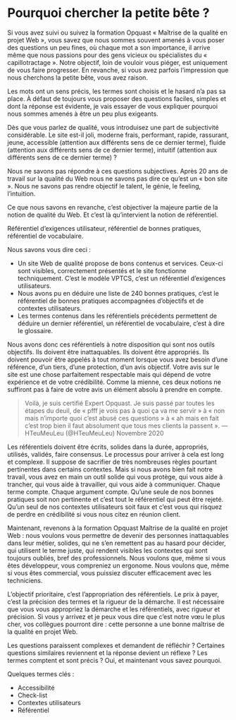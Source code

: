 # Pourquoi chercher la petite bête ?

Si vous avez suivi ou suivez la formation Opquast «  Maîtrise de la qualité en projet Web », vous savez que nous sommes souvent amenés à vous poser des questions un peu fines, où chaque mot a son importance, il arrive même que nous passions pour des gens vicieux ou spécialistes du « capillotractage ». Notre objectif, loin de vouloir vous piéger, est uniquement de vous faire progresser. En revanche, si vous avez parfois l’impression que nous cherchons la petite bête, vous avez raison.

Les mots ont un sens précis, les termes sont choisis et le hasard n’a pas sa place.
À défaut de toujours vous proposer des questions faciles, simples et dont la réponse est évidente, je vais essayer de vous expliquer pourquoi nous sommes amenés à être un peu plus exigeants.

Dès que vous parlez de qualité, vous introduisez une part de subjectivité considérable. Le site est-il joli, moderne frais, performant, rapide, rassurant, jeune, accessible (attention aux différents sens de ce dernier terme), fluide (attention aux différents sens de ce dernier terme), intuitif (attention aux différents sens de ce dernier terme) ?

Nous ne savons pas répondre à ces questions subjectives. Après 20 ans de travail sur la qualité du Web nous ne savons pas dire ce qu’est un « bon site ». Nous ne savons pas rendre objectif le talent, le génie, le feeling, l’intuition.

Ce que nous savons en revanche, c’est objectiver la majeure partie de la notion de qualité du Web. Et c’est là qu’intervient la notion de référentiel.

Référentiel d’exigences utilisateur, référentiel de bonnes pratiques, référentiel de vocabulaire.

Nous savons vous dire ceci :

- Un site Web de qualité propose de bons contenus et services. Ceux-ci sont visibles, correctement présentés et le site fonctionne techniquement. C’est le modèle VPTCS, c’est un référentiel d’exigences utilisateurs.
- Nous avons pu en déduire une liste de 240 bonnes pratiques, c’est le référentiel de bonnes pratiques accompagnées d’objectifs et de contextes utilisateurs.
- Les termes contenus dans les référentiels précédents permettent de déduire un dernier référentiel, un référentiel de vocabulaire, c’est à dire le glossaire.

Nous avons donc ces référentiels à notre disposition qui sont nos outils objectifs. Ils doivent être inattaquables. Ils doivent être appropriés. Ils doivent pouvoir être appelés à tout moment lorsque vous avez besoin d’une référence, d’un tiers, d’une protection, d’un avis objectif. Votre avis sur le site est une chose parfaitement respectable mais qui dépend de votre expérience et de votre crédibilité. Comme la mienne, ces deux notions ne suffiront pas à faire de votre avis un élément absolu à prendre en compte.

> Voilà, je suis certifié Expert Opquast. Je suis passé par toutes les étapes du deuil, de « pfff je vois pas à quoi ça va me servir » à « non mais n’importe quoi c’est abusé ces questions » à « ah mais en fait c’est trop bien il faut absolument que tous mes clients la passent ».
— HTeuMeuLeu (@HTeuMeuLeu) Novembre 2020

Les référentiels doivent être écrits, solides dans la durée, appropriés, utilisés, validés, faire consensus. Le processus pour arriver à cela est long et complexe. Il suppose de sacrifier de très nombreuses règles pourtant pertinentes dans certains contextes. Mais si nous avons bien fait notre travail, vous avez en main un outil solide qui vous protège, qui vous aide à trancher, qui vous aide à travailler, qui vous aide à communiquer. Chaque terme compte. Chaque argument compte. Qu’une seule de nos bonnes pratiques soit non pertinente et c’est tout le référentiel qui peut être rejeté. Qu’un seul de nos contextes utilisateurs soit faux et c’est vous qui risquez de perdre en crédibilité si vous nous citez en réunion client.

Maintenant, revenons à la formation Opquast Maîtrise de la qualité en projet Web : nous voulons vous permettre de devenir des personnes inattaquables dans leur métier, solides, qui ne s’en remettent pas au hasard pour décider, qui utilisent le terme juste, qui rendent visibles les contextes qui sont toujours oubliés, bref des professionnels. Nous voulons que, même si vous êtes développeur, vous compreniez un ergonome. Nous voulons que, même si vous êtes commercial, vous puissiez discuter efficacement avec les techniciens.

L’objectif prioritaire, c’est l’appropriation des référentiels. Le prix à payer, c’est la précision des termes et la rigueur de la démarche. Il est nécessaire que vous vous appropriez la démarche et les référentiels, avec rigueur et précision. Si vous y arrivez et je peux vous dire que c’est notre vœu le plus cher, vos collègues pourront dire : cette personne a une bonne maîtrise de la qualité en projet Web.

Les questions paraissent complexes et demandent de réfléchir ? Certaines questions similaires reviennent et la réponse devient un réflexe ? Les termes comptent et sont précis ? Oui, et maintenant vous savez pourquoi.

Quelques termes clés :

- Accessibilité
- Check-list
- Contextes utilisateurs
- Référentiel